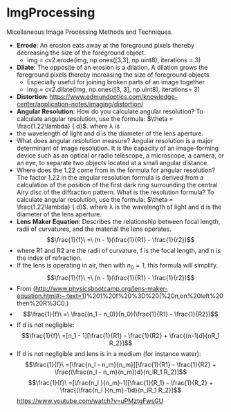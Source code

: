 # ImgProcessing
Micellaneous Image Processing Methods and Techniques.
- **Errode**: An erosion eats away at the foreground pixels thereby decreasing the size of the foreground object.
  - img = cv2.erode(img, np.ones([3,3], np.uint8), iterations = 3)
- **Dilate**: The opposite of an erosion is a dilation. A dilation grows the foreground pixels thereby increasing the size of foreground objects
    - Especially useful for joining broken parts of an image together
    - img = cv2.dilate(img, np.ones([3, 3], np.uint8), iterations= 3)
- **Distortion**: https://www.edmundoptics.com/knowledge-center/application-notes/imaging/distortion/
- **Angular Resolution**: How do you calculate angular resolution? To calculate angular resolution, use the formula: $\theta = \frac{1.22\lambda} { d}$. where λ is
- the wavelength of light and d is the diameter of the lens aperture.
- What does angular resolution measure? Angular resolution is a major determinant of image resolution. It is the capacity of an image-forming device
  such as an optical or radio telescope, a microscope, a camera, or an eye, to separate two objects located at a small angular distance.
- Where does the 1.22 come from in the formula for angular resolution? The factor 1.22 in the angular resolution formula is derived from a
  calculation of the position of the first dark ring surrounding the central Airy disc of the diffraction pattern.
  What is the resolution formula? To calculate angular resolution, use the formula: $\theta = \frac{1.22\lambda} { d}$. where λ is the wavelength of light and d is the diameter of the lens aperture.
- **Lens Maker Equation**: Describes the relationship between focal length, radii of curvatures, and the material the lens operates.
$$\frac{1}{f}\ =\ (n - 1)(\frac{1}{R1} - \frac{1}{r2})$$ 
- where R1 and R2 are the radii of curvature, f is the focal length, and n is the index of refraction.
- If the lens is operating in air, then with $n_0 = 1$,  this formula will simplify.
  $$\frac{1}{f}\ =\ (n - 1)(\frac{1}{R1} - \frac{1}{r2})$$
-  From (http://www.physicsbootcamp.org/lens-maker-equation.html#:~:text=1)%201%20f%20%3D%20(%20n,on%20left%20then%20R%3C0.)
- $$\frac{1}{f}\ =\ \frac{(n_1 - n_0)}{n_0}(\frac{1}{R1} - \frac{1}{R2})$$
- If d is not negligible:
  $$\frac{1}{f}\ =[n_1 - 1][\frac{1}{R1} - \frac{1}{R2} + \frac{(n-1)d}{nR_1 R_2}]$$
- If d is not negligible and lens is in a medium (for instance water):
  $$\frac{1}{f}\ =[\frac{n_l - n_m}{n_m}][\frac{1}{R1} - \frac{1}{R2} + \frac{(\frac{n_l - n_m}{n_m})d}{n_lR_1 R_2}]$$
  $$\frac{1}{f}\ =[\frac{n_l }{n_m}-1][\frac{1}{R_1} - \frac{1}{R_2} + \frac{(\frac{n_l }{n_m}-1)d}{n_lR_1 R_2}]$$
 https://www.youtube.com/watch?v=uPMztgFwsGU

  
